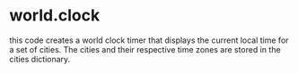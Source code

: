 # world.clock
 this code creates a world clock timer that displays the current local time for a set of cities. The cities and their respective time zones are stored in the cities dictionary.
